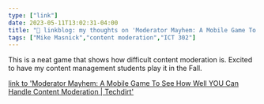 ```yaml
---
type: ["link"]
date: 2023-05-11T13:02:31-04:00
title: "🔗 linkblog: my thoughts on 'Moderator Mayhem: A Mobile Game To See How Well YOU Can Handle Content Moderation | Techdirt'"
tags: ["Mike Masnick","content moderation","ICT 302"]
---
```

This is a neat game that shows how difficult content moderation is. Excited to have my content management students play it in the Fall.  
 

[link to 'Moderator Mayhem: A Mobile Game To See How Well YOU Can Handle Content Moderation | Techdirt'](https://www.techdirt.com/2023/05/11/moderator-mayhem-a-mobile-game-to-see-how-well-you-can-handle-content-moderation/)
